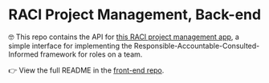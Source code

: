 # RACI Project Management, Back-end

🤓 This repo contains the API for [this RACI project management app](https://raci.team), a simple interface for implementing the Responsible-Accountable-Consulted-Informed framework for roles on a team. 

👉 View the full README in the [front-end repo](https://github.com/bridgetrosefitz/raci).
